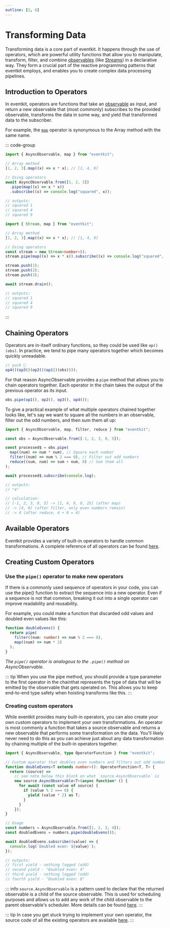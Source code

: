 ```yaml
---
outline: [2, 6]
---
```


# Transforming Data

Transforming data is a core part of eventkit. It happens through the use of operators, which are powerful utility functions that allow you to manipulate, transform, filter, and combine [observables](./observable-pattern) (like [Streams](./creating-streams)) in a declarative way. They form a crucial part of the reactive programming patterns that eventkit employs, and enables you to create complex data processing pipelines.

## Introduction to Operators

In eventkit, operators are functions that take an [observable](./observable-pattern) as input, and return a new observable that (most commonly) subscribes to the provided observable, transforms the data in some way, and yield that transformed data to the subscriber.

For example, the [`map`](/reference/eventkit/map) operator is synonymous to the Array method with the same name.

::: code-group

```ts [AsyncObservable]
import { AsyncObservable, map } from "eventkit";

// Array method
[1, 2, 3].map((x) => x * x); // [1, 4, 9]

// Using operators
await AsyncObservable.from([1, 2, 3])
  .pipe(map((x) => x * x))
  .subscribe((x) => console.log("squared", x));

// outputs:
// squared 1
// squared 4
// squared 9
```

```ts [Stream]
import { Stream, map } from "eventkit";

// Array method
[1, 2, 3].map((x) => x * x); // [1, 4, 9]

// Using operators
const stream = new Stream<number>();
stream.pipe(map((x) => x * x)).subscribe((x) => console.log("squared", x));

stream.push(1);
stream.push(2);
stream.push(3);

await stream.drain();

// outputs:
// squared 1
// squared 4
// squared 9
```

:::

## Chaining Operators

Operators are in-itself ordinary functions, so they could be used like `op()(obs)`. In practice, we tend to pipe many operators together which becomes quickly unreadable.

```ts
// yuck 🤮
op4()(op3()(op2()(op1()(obs))));
```

For that reason AsyncObservable provides a `pipe` method that allows you to chain operators together. Each operator in the chain takes the output of the previous operator as its input.

```ts
obs.pipe(op1(), op2(), op3(), op4());
```

To give a practical example of what multiple operators chained together looks like, let's say we want to square all the numbers in an observable, filter out the odd numbers, and then sum them all up:

```ts
import { AsyncObservable, map, filter, reduce } from "eventkit";

const obs = AsyncObservable.from([-1, 2, 3, 0, 5]);

const processed$ = obs.pipe(
  map((num) => num * num), // Square each number
  filter((num) => num % 2 === 0), // Filter out odd numbers
  reduce((sum, num) => sum + num, 0) // Sum them all
);

await processed$.subscribe(console.log);

// outputs:
// "4"

// calculation:
// [-1, 2, 3, 0, 5] -> [1, 4, 9, 0, 25] (after map)
// -> [4, 0] (after filter, only even numbers remain)
// -> 4 (after reduce, 4 + 0 = 4)
```

## Available Operators

Eventkit provides a variety of built-in operators to handle common transformations. A complete reference of all operators can be found [here](/reference/operators).

## Creating Custom Operators

### Use the `pipe()` operator to make new operators

If there is a commonly used sequence of operators in your code, you can use the pipe() function to extract the sequence into a new operator. Even if a sequence is not that common, breaking it out into a single operator can improve readability and reusability.

For example, you could make a function that discarded odd values and doubled even values like this:

```ts
function doubleEvens() {
  return pipe(
    filter((num: number) => num % 2 === 0),
    map((num) => num * 2)
  );
}
```

_The `pipe()` operator is analogous to the `.pipe()` method on AsyncObservable._

::: tip
When you use the pipe method, you should provide a type parameter to the first operator in the chainthat represents the type of data that will be emitted by the observable that gets operated on. This allows you to keep end-to-end type safety when hoisting transforms like this.
:::

### Creating custom operators

While eventkit provides many built-in operators, you can also create your own custom operators to implement your own transformations. An operator is most commonly a function that takes a source observable and returns a new observable that performs some transformation on the data. You'll likely never need to do this as you can achieve just about any data transformation by chaining multiple of the built-in operators together.

```ts
import { AsyncObservable, type OperatorFunction } from "eventkit";

// Custom operator that doubles even numbers and filters out odd numbers
function doubleEvens<T extends number>(): OperatorFunction<T, T> {
  return (source) =>
    // see note below this block on what `source.AsyncObservable` is
    new source.AsyncObservable<T>(async function* () {
      for await (const value of source) {
        if (value % 2 === 0) {
          yield (value * 2) as T;
        }
      }
    });
}

// Usage
const numbers = AsyncObservable.from([1, 2, 3, 4]);
const doubledEvens = numbers.pipe(doubleEvens());

await doubledEvens.subscribe((value) => {
  console.log(`Doubled even: ${value}`);
});

// outputs:
// first yield - nothing logged (odd)
// second yield - "Doubled even: 4"
// third yield - nothing logged (odd)
// fourth yield - "Doubled even: 8"
```

::: info
`source.AsyncObservable` is a pattern used to declare that the returned observable is a child of the source observable. This is used for scheduling purposes and allows us to add any work of the child observable to the parent observable's scheduler. More details can be found [here](./scheduling#composing-observables).
:::

::: tip
In case you get stuck trying to implement your own operator, the source code of all the existing operators are available [here](https://github.com/hntrl/eventkit/blob/main/packages/eventkit/lib/operators).
:::
